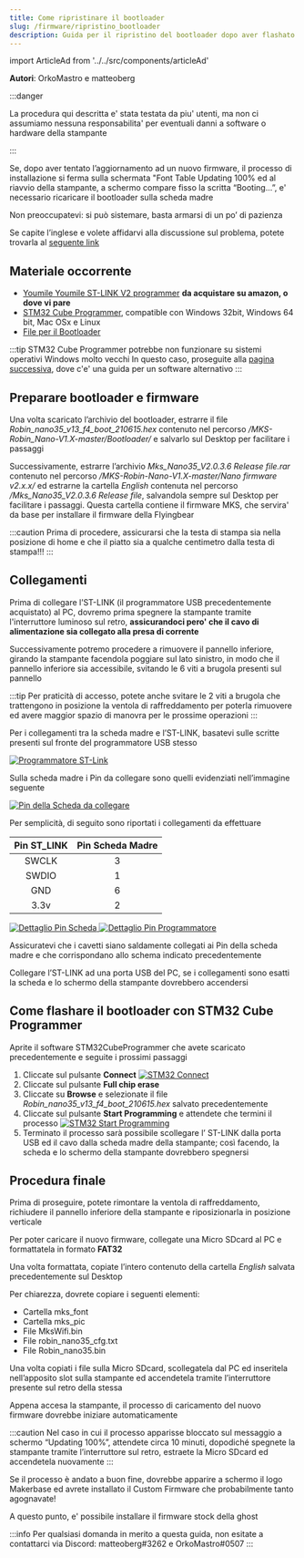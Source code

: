 ```yaml
---
title: Come ripristinare il bootloader
slug: /firmware/ripristino_bootloader
description: Guida per il ripristino del bootloader dopo aver flashato il firmware sbagliato
---
```


import ArticleAd from '../../src/components/articleAd'

<script async src="//pagead2.googlesyndication.com/pagead/js/adsbygoogle.js"></script>

**Autori**: OrkoMastro e matteoberg

:::danger

La procedura qui descritta e' stata testata da piu' utenti, ma non ci assumiamo nessuna responsabilita' per eventuali danni a software o hardware della stampante

:::

<ArticleAd/>

Se, dopo aver tentato l’aggiornamento ad un nuovo firmware, il processo di installazione si ferma sulla schermata "Font Table Updating 100% ed al riavvio della stampante, a schermo compare fisso la scritta “Booting...”, e' necessario ricaricare il bootloader sulla scheda madre

Non preoccupatevi: si può sistemare, basta armarsi di un po’ di pazienza

Se capite l’inglese e volete affidarvi alla discussione sul problema, potete trovarla al [seguente link](https://github.com/makerbase-mks/MKS-Robin-Nano-S-Firmware/issues/3)


## Materiale occorrente

- [Youmile Youmile ST-LINK V2 programmer](https://www.amazon.it/Youmile-Emulator-Downloader-programmatore-programmazione/dp/B07QBLNDPM/ref=sr_1_4?__mk_it_IT=%C3%85M%C3%85%C5%BD%C3%95%C3%91&dchild=1&keywords=ST-LINK+V2&qid=1633304784&s=electronics&sr=1-4) **da acquistare su amazon, o dove vi pare**
- [STM32 Cube Programmer](https://www.st.com/en/development-tools/stm32cubeprog.html), compatible con Windows 32bit, Windows 64 bit, Mac OSx e Linux
- [File per il Bootloader](https://github.com/makerbase-mks/MKS-Robin-Nano-V1.X/archive/refs/heads/master.zip)

:::tip
STM32 Cube Programmer potrebbe non funzionare su sistemi operativi Windows molto vecchi
In questo caso, proseguite alla [pagina successiva](/docs/firmware/ripristino_bootloader_alternativo), dove c'e' una guida per un software alternativo
:::

<ArticleAd/>

## Preparare bootloader e firmware

Una volta scaricato l’archivio del bootloader, estrarre il file *Robin_nano35_v13_f4_boot_210615.hex* contenuto nel percorso */MKS-Robin_Nano-V1.X-master/Bootloader/* e salvarlo sul Desktop per facilitare i passaggi

Successivamente, estrarre l’archivio *Mks_Nano35_V2.0.3.6 Release file.rar* contenuto nel percorso */MKS-Robin-Nano-V1.X-master/Nano firmware v2.x.x/* ed estrarne la cartella *English* contenuta nel percorso */Mks_Nano35_V2.0.3.6 Release file*, salvandola sempre sul Desktop per facilitare i passaggi. Questa cartella contiene il firmware MKS, che servira' da base per installare il firmware della Flyingbear

:::caution
Prima di procedere, assicurarsi che la testa di stampa sia nella posizione di home e che il piatto sia a qualche centimetro dalla testa di stampa!!!
:::


## Collegamenti

Prima di collegare l’ST-LINK (il programmatore USB precedentemente acquistato) al PC, dovremo prima spegnere la stampante tramite l'interruttore luminoso sul retro, **assicurandoci pero' che il cavo di alimentazione sia collegato alla presa di corrente**

Successivamente potremo procedere a rimuovere il pannello inferiore, girando la stampante facendola poggiare sul lato sinistro, in modo che il pannello inferiore sia accessibile, svitando le 6 viti a brugola presenti sul pannello

:::tip
Per praticità di accesso, potete anche svitare le 2 viti a brugola che trattengono in posizione la ventola di raffreddamento per poterla rimuovere ed avere maggior spazio di manovra per le prossime operazioni
:::

Per i collegamenti tra la scheda madre e l’ST-LINK, basatevi sulle scritte presenti sul fronte del
programmatore USB stesso 

[ ![Programmatore ST-Link](/img/bootloader/01.jpg) ](/img/bootloader/01.jpg)

Sulla scheda madre i Pin da collegare sono quelli evidenziati nell’immagine seguente

[ ![Pin della Scheda da collegare](/img/bootloader/03.jpg) ](/img/bootloader/03.jpg)

Per semplicità, di seguito sono riportati i collegamenti da effettuare

Pin ST_LINK | Pin Scheda Madre
:---------: | :-------:
SWCLK       |    3
SWDIO       |    1
GND         |    6
3.3v        |    2



[ ![Dettaglio Pin Scheda](/img/bootloader/04.jpg) ](/img/bootloader/04.jpg)     [ ![Dettaglio Pin Programmatore](/img/bootloader/02.jpg) ](/img/bootloader/02.jpg)

Assicuratevi che i cavetti siano saldamente collegati ai Pin della scheda madre e che corrispondano allo schema indicato precedentemente

Collegare l’ST-LINK ad una porta USB del PC, se i collegamenti sono esatti la scheda e lo schermo della stampante dovrebbero accendersi

<ArticleAd/>

## Come flashare il bootloader con STM32 Cube Programmer

Aprite il software STM32CubeProgrammer che avete scaricato precedentemente e seguite i
prossimi passaggi

1. Cliccate sul pulsante **Connect**
[ ![STM32 Connect](/img/bootloader/05.png) ](/img/bootloader/05.png)
2. Cliccate sul pulsante **Full chip erase**
3. Cliccate su **Browse** e selezionate il file *Robin_nano35_v13_f4_boot_210615.hex* salvato precedentemente
4. Cliccate sul pulsante **Start Programming** e attendete che termini il processo
[ ![STM32 Start Programming](/img/bootloader/06.png) ](/img/bootloader/06.png)
5. Terminato il processo sarà possibile scollegare l’ ST-LINK dalla porta USB ed il cavo dalla scheda madre della stampante; così facendo, la scheda e lo schermo della stampante dovrebbero spegnersi

## Procedura finale
Prima di proseguire, potete rimontare la ventola di raffreddamento, richiudere il pannello inferiore della stampante e riposizionarla in posizione verticale

Per poter caricare il nuovo firmware, collegate una Micro SDcard al PC e formattatela in formato
**FAT32**

Una volta formattata, copiate l’intero contenuto della cartella *English* salvata precedentemente sul Desktop

Per chiarezza, dovrete copiare i seguenti elementi:
- Cartella mks_font
- Cartella mks_pic
- File MksWifi.bin
- File robin_nano35_cfg.txt
- File Robin_nano35.bin

Una volta copiati i file sulla Micro SDcard, scollegatela dal PC ed inseritela nell’apposito slot sulla stampante ed accendetela tramite l’interruttore presente sul retro della stessa

Appena accesa la stampante, il processo di caricamento del nuovo firmware dovrebbe iniziare automaticamente

:::caution
Nel caso in cui il processo apparisse bloccato sul messaggio a schermo “Updating 100%”, attendete circa 10 minuti, dopodiché spegnete la stampante tramite l’interruttore sul retro, estraete la Micro SDcard ed accendetela nuovamente
:::

Se il processo è andato a buon fine, dovrebbe apparire a schermo il logo Makerbase ed avrete installato il Custom Firmware che probabilmente tanto agognavate!

A questo punto, e' possibile installare il firmware stock della ghost

:::info
Per qualsiasi domanda in merito a questa guida, non esitate a contattarci via Discord:
matteoberg#3262 e OrkoMastro#0507
:::

<ArticleAd/>
